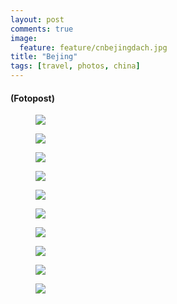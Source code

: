 ```yaml
---
layout: post
comments: true
image: 
  feature: feature/cnbejingdach.jpg
title: "Bejing"
tags: [travel, photos, china]
---
```


#### (Fotopost)

<figure>
	<a href="{{ site.url }}/images/p/2012_china/bejing/P9260608.jpg"><img src="{{ site.url }}/images/p/2012_china/bejing/P9260608_tn.jpg"></a>
	<figcaption></figcaption>
</figure>
<figure>
	<a href="{{ site.url }}/images/p/2012_china/bejing/P9260639.jpg"><img src="{{ site.url }}/images/p/2012_china/bejing/P9260639_tn.jpg"></a>
	<figcaption></figcaption>
</figure>
<figure>
	<a href="{{ site.url }}/images/p/2012_china/bejing/P9260640.jpg"><img src="{{ site.url }}/images/p/2012_china/bejing/P9260640_tn.jpg"></a>
	<figcaption></figcaption>
</figure>
<figure>
	<a href="{{ site.url }}/images/p/2012_china/bejing/P9260648.jpg"><img src="{{ site.url }}/images/p/2012_china/bejing/P9260648_tn.jpg"></a>
	<figcaption></figcaption>
</figure>
<figure>
	<a href="{{ site.url }}/images/p/2012_china/bejing/P9260657.jpg"><img src="{{ site.url }}/images/p/2012_china/bejing/P9260657_tn.jpg"></a>
	<figcaption></figcaption>
</figure>
<figure>
	<a href="{{ site.url }}/images/p/2012_china/bejing/P9260675.jpg"><img src="{{ site.url }}/images/p/2012_china/bejing/P9260675_tn.jpg"></a>
	<figcaption></figcaption>
</figure>
<figure>
	<a href="{{ site.url }}/images/p/2012_china/bejing/P9280822.jpg"><img src="{{ site.url }}/images/p/2012_china/bejing/P9280822_tn.jpg"></a>
	<figcaption></figcaption>
</figure>
<figure>
	<a href="{{ site.url }}/images/p/2012_china/bejing/P9280833.jpg"><img src="{{ site.url }}/images/p/2012_china/bejing/P9280833_tn.jpg"></a>
	<figcaption></figcaption>
</figure>
<figure>
	<a href="{{ site.url }}/images/p/2012_china/bejing/P9280843.jpg"><img src="{{ site.url }}/images/p/2012_china/bejing/P9280843_tn.jpg"></a>
	<figcaption></figcaption>
</figure>
<figure>
	<a href="{{ site.url }}/images/p/2012_china/bejing/P9280876.jpg"><img src="{{ site.url }}/images/p/2012_china/bejing/P9280876_tn.jpg"></a>
	<figcaption></figcaption>
</figure>
